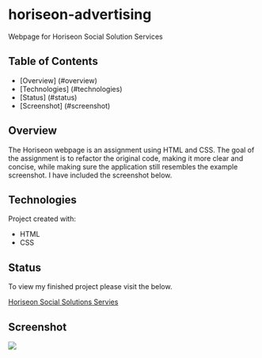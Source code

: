 # horiseon-advertising
Webpage for Horiseon Social Solution Services

## Table of Contents
* [Overview] (#overview)
* [Technologies] (#technologies)
* [Status] (#status)
* [Screenshot] (#screenshot)

## Overview
The Horiseon webpage is an assignment using HTML and CSS. The goal of the assignment is to refactor the original code, making it
more clear and concise, while making sure the application still resembles the example screenshot. I have included the screenshot below.

## Technologies
Project created with:
* HTML
* CSS

## Status
To view my finished project please visit the below.

[Horiseon Social Solutions Servies](https://achung92.github.io/horiseon-advertising/)

## Screenshot

<img src="../images/01-html-css-git-homework-demo.png">

